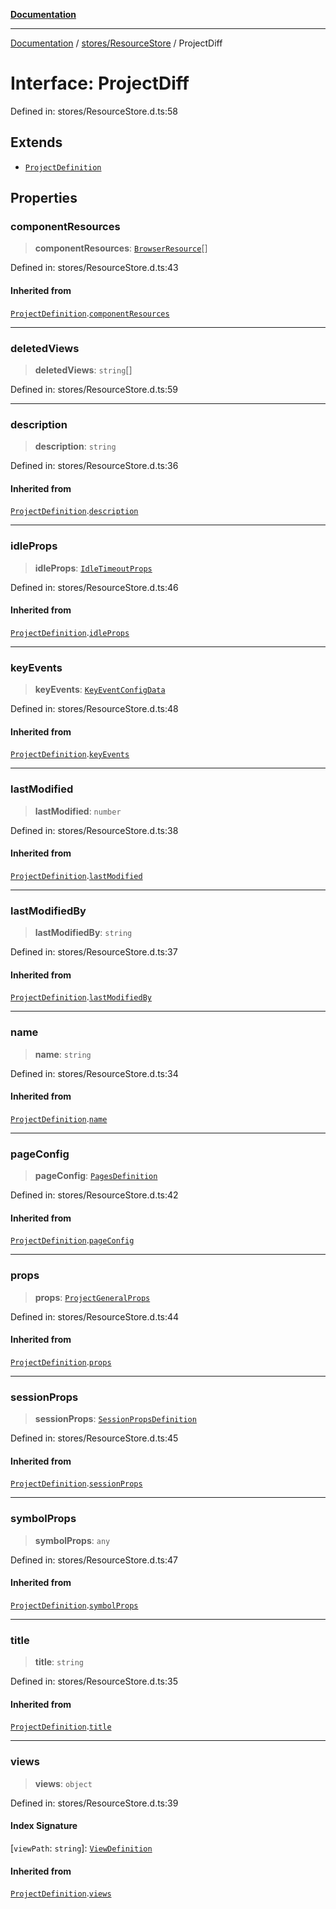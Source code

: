 [**Documentation**](../../../index.md)

***

[Documentation](../../../index.md) / [stores/ResourceStore](../index.md) / ProjectDiff

# Interface: ProjectDiff

Defined in: stores/ResourceStore.d.ts:58

## Extends

- [`ProjectDefinition`](ProjectDefinition.md)

## Properties

### componentResources

> **componentResources**: [`BrowserResource`](BrowserResource.md)[]

Defined in: stores/ResourceStore.d.ts:43

#### Inherited from

[`ProjectDefinition`](ProjectDefinition.md).[`componentResources`](ProjectDefinition.md#componentresources)

***

### deletedViews

> **deletedViews**: `string`[]

Defined in: stores/ResourceStore.d.ts:59

***

### description

> **description**: `string`

Defined in: stores/ResourceStore.d.ts:36

#### Inherited from

[`ProjectDefinition`](ProjectDefinition.md).[`description`](ProjectDefinition.md#description)

***

### idleProps

> **idleProps**: [`IdleTimeoutProps`](IdleTimeoutProps.md)

Defined in: stores/ResourceStore.d.ts:46

#### Inherited from

[`ProjectDefinition`](ProjectDefinition.md).[`idleProps`](ProjectDefinition.md#idleprops)

***

### keyEvents

> **keyEvents**: [`KeyEventConfigData`](../../KeyEventStore/interfaces/KeyEventConfigData.md)

Defined in: stores/ResourceStore.d.ts:48

#### Inherited from

[`ProjectDefinition`](ProjectDefinition.md).[`keyEvents`](ProjectDefinition.md#keyevents)

***

### lastModified

> **lastModified**: `number`

Defined in: stores/ResourceStore.d.ts:38

#### Inherited from

[`ProjectDefinition`](ProjectDefinition.md).[`lastModified`](ProjectDefinition.md#lastmodified)

***

### lastModifiedBy

> **lastModifiedBy**: `string`

Defined in: stores/ResourceStore.d.ts:37

#### Inherited from

[`ProjectDefinition`](ProjectDefinition.md).[`lastModifiedBy`](ProjectDefinition.md#lastmodifiedby)

***

### name

> **name**: `string`

Defined in: stores/ResourceStore.d.ts:34

#### Inherited from

[`ProjectDefinition`](ProjectDefinition.md).[`name`](ProjectDefinition.md#name)

***

### pageConfig

> **pageConfig**: [`PagesDefinition`](../../../perspective-client/interfaces/PagesDefinition.md)

Defined in: stores/ResourceStore.d.ts:42

#### Inherited from

[`ProjectDefinition`](ProjectDefinition.md).[`pageConfig`](ProjectDefinition.md#pageconfig)

***

### props

> **props**: [`ProjectGeneralProps`](ProjectGeneralProps.md)

Defined in: stores/ResourceStore.d.ts:44

#### Inherited from

[`ProjectDefinition`](ProjectDefinition.md).[`props`](ProjectDefinition.md#props)

***

### sessionProps

> **sessionProps**: [`SessionPropsDefinition`](SessionPropsDefinition.md)

Defined in: stores/ResourceStore.d.ts:45

#### Inherited from

[`ProjectDefinition`](ProjectDefinition.md).[`sessionProps`](ProjectDefinition.md#sessionprops)

***

### symbolProps

> **symbolProps**: `any`

Defined in: stores/ResourceStore.d.ts:47

#### Inherited from

[`ProjectDefinition`](ProjectDefinition.md).[`symbolProps`](ProjectDefinition.md#symbolprops)

***

### title

> **title**: `string`

Defined in: stores/ResourceStore.d.ts:35

#### Inherited from

[`ProjectDefinition`](ProjectDefinition.md).[`title`](ProjectDefinition.md#title)

***

### views

> **views**: `object`

Defined in: stores/ResourceStore.d.ts:39

#### Index Signature

\[`viewPath`: `string`\]: [`ViewDefinition`](../../../perspective-client/interfaces/ViewDefinition.md)

#### Inherited from

[`ProjectDefinition`](ProjectDefinition.md).[`views`](ProjectDefinition.md#views)
